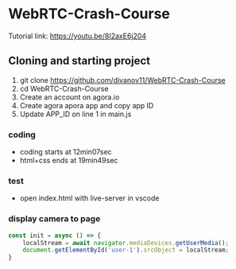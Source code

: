 # WebRTC-Crash-Course

Tutorial link: https://youtu.be/8I2axE6j204

## Cloning and starting project
1. git clone https://github.com/divanov11/WebRTC-Crash-Course
2. cd WebRTC-Crash-Course
3. Create an account on agora.io
4. Create agora apora app and copy app ID
5. Update APP_ID on line 1 in main.js


### coding
- coding starts at 12min07sec
- html+css ends at 19min49sec

### test
- open index.html with live-server in vscode

### display camera to page
```js
const init = async () => {
    localStream = await navigator.mediaDevices.getUserMedia();
    document.getElementById('user-1').srcObject = localStream;
}
```